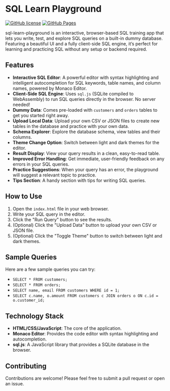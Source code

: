# SQL Learn Playground

[![GitHub license](https://img.shields.io/badge/license-GPLv3-blue.svg)](LICENSE)
[![GitHub Pages](https://github.com/justinjdaniel/sql-lear-playground/actions/workflows/static.yml/badge.svg)](https://justinjdaniel.github.io/sql-lear-playground/)

sql-learn-playground is an interactive, browser-based SQL training app that lets you write, test, and explore SQL queries on a built-in dummy database. Featuring a beautiful UI and a fully client-side SQL engine, it’s perfect for learning and practicing SQL without any setup or backend required.

## Features

*   **Interactive SQL Editor**: A powerful editor with syntax highlighting and intelligent autocompletion for SQL keywords, table names, and column names, powered by Monaco Editor.
*   **Client-Side SQL Engine**: Uses `sql.js` (SQLite compiled to WebAssembly) to run SQL queries directly in the browser. No server needed!
*   **Dummy Data**: Comes pre-loaded with `customers` and `orders` tables to get you started right away.
*   **Upload Local Data**: Upload your own CSV or JSON files to create new tables in the database and practice with your own data.
*   **Schema Explorer**: Explore the database schema, view tables and their columns.
*   **Theme Change Option**: Switch between light and dark themes for the editor.
*   **Result Display**: View your query results in a clean, easy-to-read table.
*   **Improved Error Handling**: Get immediate, user-friendly feedback on any errors in your SQL queries.
*   **Practice Suggestions**: When your query has an error, the playground will suggest a relevant topic to practice.
*   **Tips Section**: A handy section with tips for writing SQL queries.

## How to Use

1.  Open the `index.html` file in your web browser.
2.  Write your SQL query in the editor.
3.  Click the "Run Query" button to see the results.
4.  (Optional) Click the "Upload Data" button to upload your own CSV or JSON file.
5.  (Optional) Click the "Toggle Theme" button to switch between light and dark themes.

## Sample Queries

Here are a few sample queries you can try:

*   `SELECT * FROM customers;`
*   `SELECT * FROM orders;`
*   `SELECT name, email FROM customers WHERE id = 1;`
*   `SELECT c.name, o.amount FROM customers c JOIN orders o ON c.id = o.customer_id;`

## Technology Stack

*   **HTML/CSS/JavaScript**: The core of the application.
*   **Monaco Editor**: Provides the code editor with syntax highlighting and autocompletion.
*   **sql.js**: A JavaScript library that provides a SQLite database in the browser.

## Contributing

Contributions are welcome! Please feel free to submit a pull request or open an issue.
